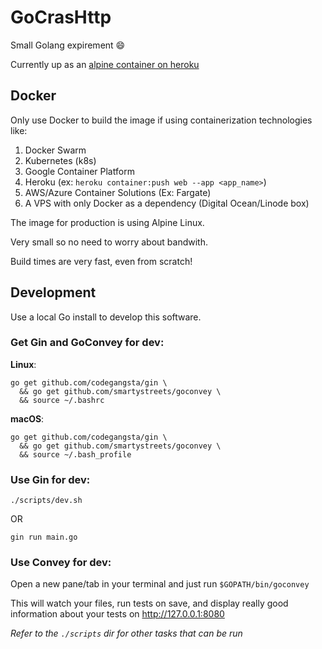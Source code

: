 # GoCrasHttp

Small Golang expirement :smile:

Currently up as an [alpine container on heroku](https://gocrashttp.herokuapp.com/)

## Docker

Only use Docker to build the image if using containerization technologies like:

1. Docker Swarm
2. Kubernetes (k8s)
3. Google Container Platform
4. Heroku (ex: `heroku container:push web --app <app_name>`)
5. AWS/Azure Container Solutions (Ex: Fargate)
6. A VPS with only Docker as a dependency (Digital Ocean/Linode box)

The image for production is using Alpine Linux.

Very small so no need to worry about bandwith.

Build times are very fast, even from scratch!

## Development

Use a local Go install to develop this software.

### Get **Gin** and **GoConvey** for dev:

**Linux**:
```
go get github.com/codegangsta/gin \
  && go get github.com/smartystreets/goconvey \
  && source ~/.bashrc
```

**macOS**:
```
go get github.com/codegangsta/gin \
  && go get github.com/smartystreets/goconvey \
  && source ~/.bash_profile
```

### Use **Gin** for dev:

```
./scripts/dev.sh
```

OR

```
gin run main.go
```

### Use **Convey** for dev:

Open a new pane/tab in your terminal and just run `$GOPATH/bin/goconvey`

This will watch your files, run tests on save, and display really good information about your tests on http://127.0.0.1:8080

_Refer to the `./scripts` dir for other tasks that can be run_
